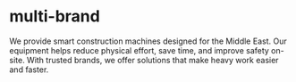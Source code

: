 # multi-brand
We provide smart construction machines designed for the Middle East. Our equipment helps reduce physical effort, save time, and improve safety on-site. With trusted brands, we offer solutions that make heavy work easier and faster.
